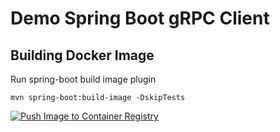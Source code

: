 # Demo Spring Boot gRPC Client

## Building Docker Image

Run spring-boot build image plugin

`mvn spring-boot:build-image -DskipTests`

[![Push Image to Container Registry](https://github.com/manumura/demo-spring-grpc-client/actions/workflows/push-to-cr.yml/badge.svg)](https://github.com/manumura/demo-spring-grpc-client/actions/workflows/push-to-cr.yml)
